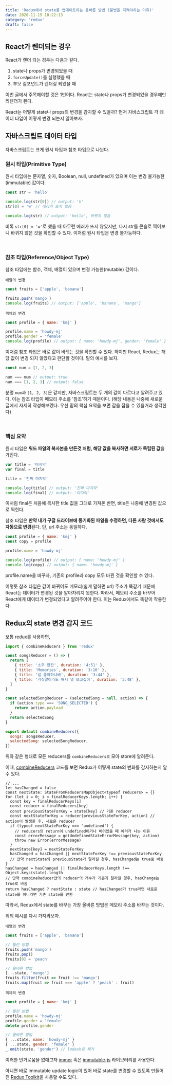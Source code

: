 ```yaml
---
title: 'Redux에서 state를 업데이트하는 올바른 방법 (불변을 지켜야하는 이유)'
date: 2020-11-15 18:22:13
category: 'redux'
draft: false
---
```


## React가 렌더되는 경우

React가 렌더 되는 경우는 다음과 같다.

1. state나 props가 변경되었을 때
2. `forceUpdate()`를 실행했을 때
3. 부모 컴포넌트가 렌더링 되었을 때

이번 글에서 주목해야할 것은 1번이다. React는 state나 props가 변경되었을 경우에만 리렌더가 된다.

React는 어떻게 state나 props의 변경을 감지할 수 있을까? 먼저 자바스크립트 각 데이터 타입이 어떻게 변경 되는지 알아보자.

## 자바스크립트 데이터 타입

자바스크립트는 크게 원시 타입과 참조 타입으로 나뉜다.

### 원시 타입(Primitive Type)

원시 타입에는 문자열, 숫자, Boolean, null, undefined가 있으며 이는 변경 불가능한(immutable) 값이다.

```js
const str = 'hello'

console.log(str[0]) // output: 'h'
str[0] = 'w' // 에러가 뜨지 않음

console.log(str) // output: 'hello', 바뀌지 않음
```

비록 `str[0] = 'w'`로 했을 때 아무런 에러가 뜨지 않았지만, 다시 str를 콘솔로 찍어보니 바뀌지 않은 것을 확인할 수 있다. 이처럼 원시 타입은 변경 불가능하다.

<br />

### 참조 타입(Reference/Object Type)

참조 타입에는 함수, 객체, 배열이 있으며 변경 가능한(mutable) 값이다.

`배열의 변경`

```js
const fruits = ['apple', 'banana']

fruits.push('mango')
console.log(fruits) // output: ['apple', 'banana', 'mango']
```

`객체의 변경`

```js
const profile = { name: 'kmj' }

profile.name = 'howdy-mj'
profile.gender = 'female'
console.log(profile) // output: { name: 'howdy-mj', gender: 'female' }
```

이처럼 참조 타입은 바로 값이 바뀌는 것을 확인할 수 있다. 하지만 React, Redux는 해당 값이 변경 되지 않았다고 판단할 것이다. 밑의 예시를 보자.

```js
const num = [1, 2, 3]

num === num // output: true
num === [1, 2, 3] // output: false
```

분명 `num`과 `[1, 2, 3]`은 같지만, 자바스크립트는 두 개의 값이 다르다고 알려주고 있다. 이는 참조 타입이 메모리 주소를 '참조'하기 때문이다. (해당 내용은 나중에 새로운 글에서 자세히 작성해보겠다. 우선 밑의 핵심 요약을 보면 감을 잡을 수 있을거라 생각한다)

<br />

### 핵심 요약

원시 타입은 **워드 파일의 복사본을 만든것 처럼, 해당 값을 복사하면 서로가 독립된 값**을 가진다.

```js
var title = '마지막'
var final = title

title = '진짜 마지막'

console.log(title) // output: '진짜 마지막'
console.log(final) // output: '마지막'
```

이처럼 final은 처음에 복사한 title 값을 그대로 가져온 반면, title은 나중에 변경된 값으로 찍힌다.

참조 타입은 **만약 내가 구글 드라이브에 동기화된 파일을 수정하면, 다른 사람 것에서도 자동으로 변경**된다. 단, url 주소는 동일하다.

```js
const profile = { name: 'kmj' }
const copy = profile

profile.name = 'howdy-mj'

console.log(profile) // output: { name: 'howdy-mj' }
console.log(copy) // output: { name: 'howdy-mj' }
```

profile.name을 바꾸자, 기존의 profile과 copy 모두 바뀐 것을 확인할 수 있다.

이렇듯 참조 타입은 값이 바뀌어도 메모리(쉽게 말하면 url) 주소가 똑같기 때문에 React는 데이터가 변경된 것을 알아차리지 못한다. 따라서, 메모리 주소를 바꾸어 React에게 데이터가 변경되었다고 알려주어야 한다. 이는 Redux에서도 똑같이 작용한다.

## Redux의 state 변경 감지 코드

보통 redux를 사용하면,

```js
import { combineReducers } from 'redux'

const songsReducer = () => {
  return [
    { title: '소주 한잔', duration: '4:51' },
    { title: 'Memories', duration: '3:10' },
    { title: '널 좋아하나봐', duration: '3:44' },
    { title: '거짓말이라도 해서 널 보고싶어', duration: '3:48' },
  ]
}

const selectedSongReducer = (selectedSong = null, action) => {
  if (action.type === 'SONG_SELECTED') {
    return action.payload
  }
  return selectedSong
}

export default combineReducers({
  songs: songsReducer,
  selectedSong: selectedSongReducer,
})
```

위와 같은 형태로 모든 reducers를 `combineReducers로` 모아 store에 알려준다.

이때, [combineReducers](https://github.com/reduxjs/redux/blob/master/src/combineReducers.ts) 코드를 보면 Redux가 어떻게 state의 변화를 감지하는지 알 수 있다.

```ts{15, 18}
// ...
let hasChanged = false
const nextState: StateFromReducersMapObject<typeof reducers> = {}
for (let i = 0; i < finalReducerKeys.length; i++) {
  const key = finalReducerKeys[i]
  const reducer = finalReducers[key]
  const previousStateForKey = state[key] // 기존 reducer
  const nextStateForKey = reducer(previousStateForKey, action) // action이 발생한 후, 새로운 reducer
  if (typeof nextStateForKey === 'undefined') {
    // reducers의 return이 undefined이거나 비어있을 때 에러가 나는 이유
    const errorMessage = getUndefinedStateErrorMessage(key, action)
    throw new Error(errorMessage)
  }
  nextState[key] = nextStateForKey
  hasChanged = hasChanged || nextStateForKey !== previousStateForKey
  // 만약 nextState와 previousState가 달라질 경우, hasChanged는 true로 바뀜
}
hasChanged = hasChanged || finalReducerKeys.length !== Object.keys(state).length
// 만약 combineReducer안의 reducer의 개수가 기존과 달라질 경우, hasChange는 true로 바뀜
return hasChanged ? nextState : state // hasChanged가 true라면 새로운 state를 아니라면 기존 state를 반환
```

따라서, Redux에서 state를 바꾸는 가장 올바른 방법은 메모리 주소를 바꾸는 것이다.

위의 예시를 다시 가져와보자.

`배열의 변경`

```js
const fruits = ['apple', 'banana']

// 틀린 방법
fruits.push('mango')
fruits.pop()
fruits[0] = 'peach'

// 올바른 방법
[...state, 'mango']
fruits.filter(fruit => fruit !== 'mango')
fruits.map(fruit => fruit === 'apple' ? 'peach' : fruit)
```

`객체의 변경`

```js
const profile = { name: 'kmj' }

// 틀린 방법
profile.name = 'howdy-mj'
profile.gender = 'female'
delete profile.gender

// 올바른 방법
{ ...state, name: 'howdy-mj' }
{ ...state, gender: 'female' }
_.omit(state, 'gender') // lodash로 제거
```

이러한 번거로움을 없애고자 [immer](https://immerjs.github.io/immer/docs/introduction) 혹은 [immutable-js](https://immutable-js.github.io/immutable-js/) 라이브러리를 사용한다.

아니면 바로 immutable update logic이 있어 바로 state를 변경할 수 있도록 만들어진 [Redux Toolkit](https://redux-toolkit.js.org/)을 사용할 수도 있다.
